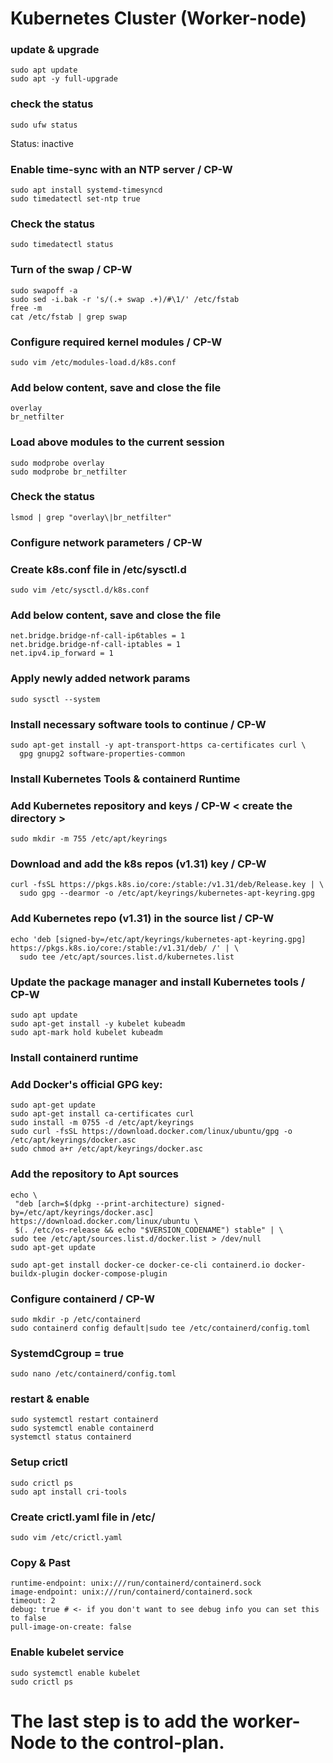 # Kubernetes Cluster (Worker-node)
### update & upgrade
    sudo apt update
    sudo apt -y full-upgrade


### check the status
    sudo ufw status
Status: inactive

### Enable time-sync with an NTP server / CP-W
    sudo apt install systemd-timesyncd
    sudo timedatectl set-ntp true

### Check the status
    sudo timedatectl status

### Turn of the swap / CP-W
    sudo swapoff -a
    sudo sed -i.bak -r 's/(.+ swap .+)/#\1/' /etc/fstab
    free -m
    cat /etc/fstab | grep swap

### Configure required kernel modules / CP-W
    sudo vim /etc/modules-load.d/k8s.conf

### Add below content, save and close the file
    overlay
    br_netfilter

### Load above modules to the current session
    sudo modprobe overlay
    sudo modprobe br_netfilter

### Check the status
    lsmod | grep "overlay\|br_netfilter"

### Configure network parameters / CP-W  
### Create k8s.conf file in /etc/sysctl.d 
    sudo vim /etc/sysctl.d/k8s.conf

### Add below content, save and close the file
    net.bridge.bridge-nf-call-ip6tables = 1
    net.bridge.bridge-nf-call-iptables = 1
    net.ipv4.ip_forward = 1

### Apply newly added network params
    sudo sysctl --system

### Install necessary software tools to continue / CP-W
    sudo apt-get install -y apt-transport-https ca-certificates curl \
      gpg gnupg2 software-properties-common
  
### Install Kubernetes Tools & containerd Runtime
### Add Kubernetes repository and keys / CP-W < create the directory >
    sudo mkdir -m 755 /etc/apt/keyrings

### Download and add the k8s repos (v1.31) key / CP-W
    curl -fsSL https://pkgs.k8s.io/core:/stable:/v1.31/deb/Release.key | \
      sudo gpg --dearmor -o /etc/apt/keyrings/kubernetes-apt-keyring.gpg

### Add Kubernetes repo (v1.31) in the source list / CP-W
    echo 'deb [signed-by=/etc/apt/keyrings/kubernetes-apt-keyring.gpg] https://pkgs.k8s.io/core:/stable:/v1.31/deb/ /' | \
      sudo tee /etc/apt/sources.list.d/kubernetes.list
  
### Update the package manager and install Kubernetes tools / CP-W
    sudo apt update
    sudo apt-get install -y kubelet kubeadm
    sudo apt-mark hold kubelet kubeadm

### Install containerd runtime 
### Add Docker's official GPG key:
    sudo apt-get update
    sudo apt-get install ca-certificates curl
    sudo install -m 0755 -d /etc/apt/keyrings
    sudo curl -fsSL https://download.docker.com/linux/ubuntu/gpg -o /etc/apt/keyrings/docker.asc
    sudo chmod a+r /etc/apt/keyrings/docker.asc

### Add the repository to Apt sources
    echo \
     "deb [arch=$(dpkg --print-architecture) signed-by=/etc/apt/keyrings/docker.asc] https://download.docker.com/linux/ubuntu \
     $(. /etc/os-release && echo "$VERSION_CODENAME") stable" | \
    sudo tee /etc/apt/sources.list.d/docker.list > /dev/null
    sudo apt-get update

    sudo apt-get install docker-ce docker-ce-cli containerd.io docker-buildx-plugin docker-compose-plugin

### Configure containerd / CP-W
    sudo mkdir -p /etc/containerd
    sudo containerd config default|sudo tee /etc/containerd/config.toml

### SystemdCgroup = true 
    sudo nano /etc/containerd/config.toml   

### restart & enable
    sudo systemctl restart containerd
    sudo systemctl enable containerd
    systemctl status containerd

### Setup crictl
    sudo crictl ps
    sudo apt install cri-tools

### Create crictl.yaml file in /etc/
    sudo vim /etc/crictl.yaml

### Copy & Past 
    runtime-endpoint: unix:///run/containerd/containerd.sock
    image-endpoint: unix:///run/containerd/containerd.sock
    timeout: 2
    debug: true # <- if you don't want to see debug info you can set this to false
    pull-image-on-create: false

### Enable kubelet service 
    sudo systemctl enable kubelet
    sudo crictl ps
    
# The last step is to add the worker-Node to the control-plan.

                                                               










